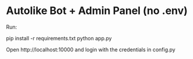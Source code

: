 # Autolike Bot + Admin Panel (no .env)

Run:

pip install -r requirements.txt
python app.py

Open http://localhost:10000 and login with the credentials in config.py
